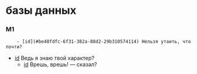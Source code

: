 # базы данных

### M1

        - [id](#be48fdfc-6f31-382a-88d2-29b310574114) Нельзя утаить, что почти?
- [id](#160d4e33-38b6-3add-820d-ddb93a41e2e9) Ведь я знаю твой характер?
    - [id](#0c1d1321-e4fb-3398-8190-2fd8bd65cc41) Врешь, врешь! — сказал?

